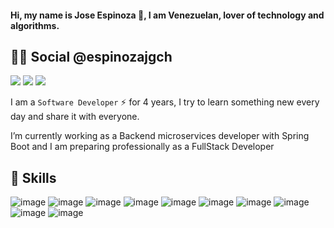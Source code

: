 #### Hi, my name is Jose Espinoza 👋, I am Venezuelan, lover of technology and algorithms.

## 👨👩 Social @espinozajgch
<!--![url](https://img.shields.io/badge/GitHub-100000?style=for-the-badge&logo=github&logoColor=white&url=https://github.com/espinozajgx/)-->
![](https://img.shields.io/badge/platzi-green?style=for-the-badge&logo=platzi&logoColor=white&url=https://platzi.com/p/ESPINOZAJGX/)
![](https://img.shields.io/badge/LinkedIn-0077B5?style=for-the-badge&logo=linkedin&logoColor=white&url=https://www.linkedin.com/in/jose-espinoza-397a59138/)
![](https://img.shields.io/badge/Twitter-1DA1F2?style=for-the-badge&logo=twitter&logoColor=white&url=https%3A%2F%2Ftwitter.com%2Fespinozajgch)

I am a `Software Developer` ⚡ for 4 years, I try to learn something new every day and share it with everyone.

I’m currently working as a Backend microservices developer with Spring Boot and I am preparing professionally as a FullStack Developer

## 🚀 Skills
![image](https://img.shields.io/badge/Java-ED8B00?style=for-the-badge&logo=java&logoColor=white)
![image](https://img.shields.io/badge/Spring-6DB33F?style=for-the-badge&logo=spring&logoColor=white)
![image](https://img.shields.io/badge/Bootstrap-563D7C?style=for-the-badge&logo=bootstrap&logoColor=white)
![image](https://img.shields.io/badge/PHP-777BB4?style=for-the-badge&logo=php&logoColor=white)
![image](https://img.shields.io/badge/HTML5-E34F26?style=for-the-badge&logo=html5&logoColor=white)
![image](https://img.shields.io/badge/CSS3-1572B6?style=for-the-badge&logo=css3&logoColor=white)
![image](https://img.shields.io/badge/Javascript-323330?style=for-the-badge&logo=javascript&logoColor=F7DF1E)
![image](https://img.shields.io/badge/PostgreSQL-316192?style=for-the-badge&logo=postgresql&logoColor=white)
![image](https://img.shields.io/badge/MySQL-00000F?style=for-the-badge&logo=mysql&logoColor=white)
![image](https://img.shields.io/badge/Amazon_AWS-232F3E?style=for-the-badge&logo=amazon-aws&logoColor=white)

<!--
Here are some ideas to get you started:

- 🔭  ...
- 🌱 I’m currently learning ...
- 👯 I’m looking to collaborate on ...
- 🤔 I’m looking for help with ...
- 💬 Ask me about ...
- 📫 How to reach me: ...
- 😄 Pronouns: ...
- ⚡ Fun fact: ...
-->
